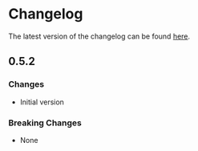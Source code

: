 # Changelog

The latest version of the changelog can be found [here](/Azure/bicep-registry-modules/blob/main/avm/res/network/dns-forwarding-ruleset/CHANGELOG.md).

## 0.5.2

### Changes

- Initial version

### Breaking Changes

- None
